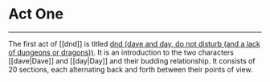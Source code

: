 # Act One
---

The first act of [[dnd]] is titled [dnd (dave and day, do not disturb (and a lack of dungeons or dragons))](https://docs.google.com/document/d/1J_nMoKghGjQJj96NHDwZ8HPywZ67xvE5QXqCHZXlPFU/edit). It is an introduction to the two characters [[dave|Dave]] and [[day|Day]] and their budding relationship. It consists of 20 sections, each alternating back and forth between their points of view.